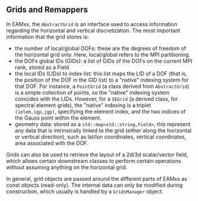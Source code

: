 ## Grids and Remappers

In EAMxx, the `AbstractGrid` is an interface used to access information regarding the horizontal and vertical
discretization. The most important information that the grid stores is:

* the number of local/global DOFs: these are the degrees of freedom of the horizontal grid only. Here,
  local/global refers to the MPI partitioning.
* the DOFs global IDs (GIDs): a list of GIDs of the DOFs on the current MPI rank, stored as a Field
* the local IDs (LIDs) to index list: this list maps the LID of a DOF (that is, the position of the DOF
  in the GID list) to a "native" indexing system for that DOF. For instance, a `PointGrid` (a class derived from
  `AbstractGrid`) is a simple collection of points, so the "native" indexing system coincides with the LIDs.
  However, for a `SEGrid` (a derived class, for spectral element grids), the "native" indexing is a triplet
  `(ielem,igp,jgp)`, specifying the element index, and the two indices of the Gauss point within the element.
* geometry data: stored as a `std::map<std::string,Field>`, this represent any data that is intrinsically
  linked to the grid (either along the horizontal or vertical direction), such as lat/lon coordinates,
  vertical coordinates, area associated with the DOF.

Grids can also be used to retrieve the layout of a 2d/3d scalar/vector field, which allows certain downstream
classes to perform certain operations without assuming anything on the horizontal grid.

In general, grid objects are passed around the different parts of EAMxx as const objects (read-only).
The internal data can only be modified during construction, which usually is handled by a `GridsManager` object.
